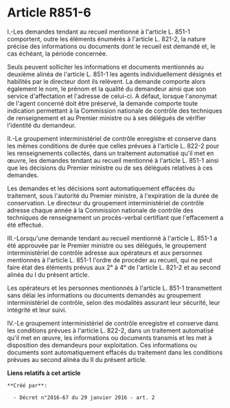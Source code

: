 # Article R851-6

I.-Les demandes tendant au recueil mentionné à l'article L. 851-1 comportent, outre les éléments énumérés à l'article L.
821-2, la nature précise des informations ou documents dont le recueil est demandé et, le cas échéant, la période concernée. 

Seuls peuvent solliciter les informations et documents mentionnés au deuxième alinéa de l'article L. 851-1 les agents
individuellement désignés et habilités par le directeur dont ils relèvent. La demande comporte alors également le nom, le
prénom et la qualité du demandeur ainsi que son service d'affectation et l'adresse de celui-ci. A défaut, lorsque l'anonymat
de l'agent concerné doit être préservé, la demande comporte toute indication permettant à la Commission nationale de contrôle
des techniques de renseignement et au Premier ministre ou à ses délégués de vérifier l'identité du demandeur. 

II.-Le groupement interministériel de contrôle enregistre et conserve dans les mêmes conditions de durée que celles prévues à
l'article L. 822-2 pour les renseignements collectés, dans un traitement automatisé qu'il met en œuvre, les demandes tendant
au recueil mentionné à l'article L. 851-1 ainsi que les décisions du Premier ministre ou de ses délégués relatives à ces
demandes. 

Les demandes et les décisions sont automatiquement effacées du traitement, sous l'autorité du Premier ministre, à
l'expiration de la durée de conservation. Le directeur du groupement interministériel de contrôle adresse chaque année à la
Commission nationale de contrôle des techniques de renseignement un procès-verbal certifiant que l'effacement a été
effectué. 

III.-Lorsqu'une demande tendant au recueil mentionné à l'article L. 851-1 a été approuvée par le Premier ministre ou ses
délégués, le groupement interministériel de contrôle adresse aux opérateurs et aux personnes mentionnés à l'article L. 851-1
l'ordre de procéder au recueil, qui ne peut faire état des éléments prévus aux 2° à 4° de l'article L. 821-2 et au second
alinéa du I du présent article. 

Les opérateurs et les personnes mentionnés à l'article L. 851-1 transmettent sans délai les informations ou documents
demandés au groupement interministériel de contrôle, selon des modalités assurant leur sécurité, leur intégrité et leur
suivi. 

IV.-Le groupement interministériel de contrôle enregistre et conserve dans les conditions prévues à l'article L. 822-2, dans
un traitement automatisé qu'il met en œuvre, les informations ou documents transmis et les met à disposition des demandeurs
pour exploitation. Ces informations ou documents sont automatiquement effacés du traitement dans les conditions prévues au
second alinéa du II du présent article.

**Liens relatifs à cet article**

	**Créé par**:

	  - Décret n°2016-67 du 29 janvier 2016 - art. 2
